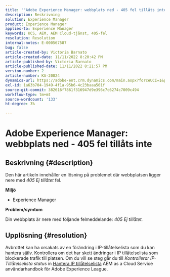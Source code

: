 ```yaml
---
title: '"Adobe Experience Manager: webbplats ned - 405 fel tillåts inte'
description: Beskrivning
solution: Experience Manager
product: Experience Manager
applies-to: Experience Manager
keywords: KCS, AEM, AEM Cloud-tjänst, 405-fel
resolution: Resolution
internal-notes: E-000567587
bug: false
article-created-by: Victoria Barnato
article-created-date: 11/11/2022 8:20:42 PM
article-published-by: Victoria Barnato
article-published-date: 11/11/2022 8:21:57 PM
version-number: 2
article-number: KA-20824
dynamics-url: https://adobe-ent.crm.dynamics.com/main.aspx?forceUCI=1&pagetype=entityrecord&etn=knowledgearticle&id=fecb6b4a-fe61-ed11-9561-6045bd006793
exl-id: 1a63b704-1949-4f1a-95b6-4c23baaa501f
source-git-commit: 382616f7861f316947d9e396c7c6274c7009c494
workflow-type: tm+mt
source-wordcount: '133'
ht-degree: 3%

---
```


# Adobe Experience Manager: webbplats ned - 405 fel tillåts inte

## Beskrivning {#description}


Den här artikeln innehåller en lösning på problemet där webbplatsen ligger nere med *405 Ej tillåtet* fel.

<b>Miljö</b>

- Experience Manager


<b>Problem/symtom</b>

Din webbplats är nere med följande felmeddelande: *405 Ej tillåtet.*


## Upplösning {#resolution}


Avbrottet kan ha orsakats av en förändring i IP-tillåtelselista som du kan hantera själv. Kontrollera om det har skett ändringar i IP tillåtelselista som blockerade trafik till platsen. Om du vill se steg går du till *Kontrollerar IP-Tillåtelselista status* in [Hantera IP tillåtelselista](https://experienceleague.adobe.com/docs/experience-manager-cloud-service/content/implementing/using-cloud-manager/ip-allow-lists/managing-ip-allow-lists.html?lang=en) AEM as a Cloud Service användarhandbok för Adobe Experience League.
